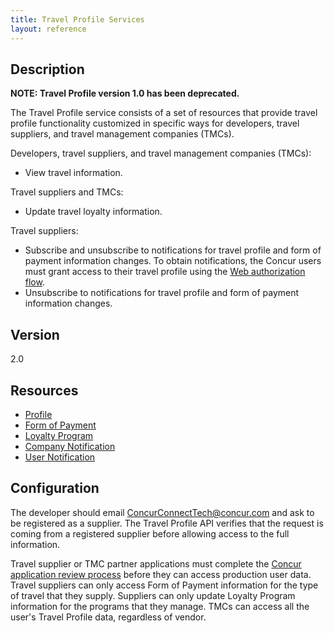 ```yaml
---
title: Travel Profile Services
layout: reference
---
```




##  Description

**NOTE: Travel Profile version 1.0 has been deprecated.**

The Travel Profile service consists of a set of resources that provide travel profile functionality customized in specific ways for developers, travel suppliers, and travel management companies (TMCs).

Developers, travel suppliers, and travel management companies (TMCs):

* View travel information.

Travel suppliers and TMCs:

* Update travel loyalty information.

Travel suppliers:

* Subscribe and unsubscribe to notifications for travel profile and form of payment information changes. To obtain notifications, the Concur users must grant access to their travel profile using the [Web authorization flow][1].
* Unsubscribe to notifications for travel profile and form of payment information changes.


##  Version

2.0

##  Resources
* [Profile][2]
* [Form of Payment][3]
* [Loyalty Program][4]
* [Company Notification][5]
* [User Notification][6]


##  Configuration

The developer should email [ConcurConnectTech@concur.com][7] and ask to be registered as a supplier. The Travel Profile API verifies that the request is coming from a registered supplier before allowing access to the full information.

Travel supplier or TMC partner applications must complete the [Concur application review process][8] before they can access production user data. Travel suppliers can only access Form of Payment information for the type of travel that they supply. Suppliers can only update Loyalty Program information for the programs that they manage. TMCs can access all the user's Travel Profile data, regardless of vendor.


[1]: /api-reference/authentication/authentication.html#web
[2]: /api-reference/travel/travel-profile/profile-resource.html
[3]: /api-reference/travel/travel-profile/form-payment-resource.html
[4]: /api-reference/travel/travel-profile/loyalty-program-resource.html
[5]: /api-reference/user/company-notification-subscription-resource/index.html
[6]: /api-reference/travel/travel-profile/user-notification-resource.html
[7]: mailto:ConcurConnectTech@concur.com
[8]: /manage-apps/app-certification.html
